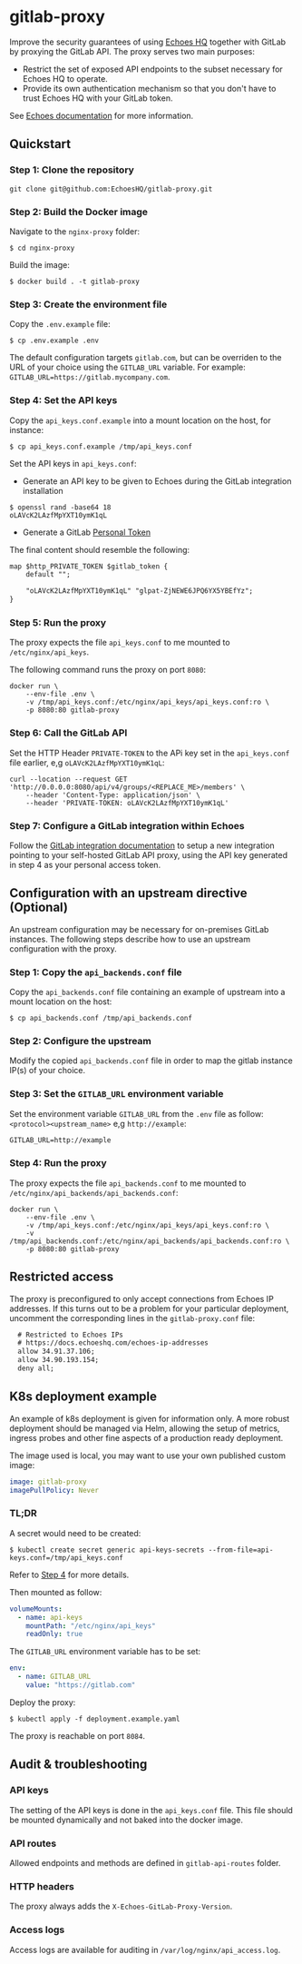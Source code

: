 # gitlab-proxy

Improve the security guarantees of using [Echoes HQ](https://echoeshq.com)
together with GitLab by proxying the GitLab API. The proxy serves two main
purposes:

- Restrict the set of exposed API endpoints to the subset necessary for Echoes
  HQ to operate.
- Provide its own authentication mechanism so that you don't have to trust
  Echoes HQ with your GitLab token.

See [Echoes documentation](https://docs.echoeshq.com/gitlab-api-proxy) for more
information.

## Quickstart

### Step 1: Clone the repository

```console
git clone git@github.com:EchoesHQ/gitlab-proxy.git
```

### Step 2: Build the Docker image

Navigate to the `nginx-proxy` folder:

```console
$ cd nginx-proxy
```

Build the image:

```console
$ docker build . -t gitlab-proxy
```

### Step 3: Create the environment file

Copy the `.env.example` file:

```console
$ cp .env.example .env
```

The default configuration targets `gitlab.com`, but can be overriden to the URL
of your choice using the `GITLAB_URL` variable. For example: `GITLAB_URL=https://gitlab.mycompany.com`.

### Step 4: Set the API keys

Copy the `api_keys.conf.example` into a mount location on the host, for instance:

```console
$ cp api_keys.conf.example /tmp/api_keys.conf
```

Set the API keys in `api_keys.conf`:

- Generate an API key to be given to Echoes during the GitLab integration installation

```console
$ openssl rand -base64 18
oLAVcK2LAzfMpYXT10ymK1qL
```

- Generate a GitLab [Personal Token](https://docs.gitlab.com/ee/user/profile/personal_access_tokens.html#create-a-personal-access-token)

The final content should resemble the following:

```txt
map $http_PRIVATE_TOKEN $gitlab_token {
    default "";

    "oLAVcK2LAzfMpYXT10ymK1qL" "glpat-ZjNEWE6JPQ6YX5YBEfYz";
}
```

### Step 5: Run the proxy

The proxy expects the file `api_keys.conf` to me mounted to `/etc/nginx/api_keys`.

The following command runs the proxy on port `8080`:

```console
docker run \
    --env-file .env \
    -v /tmp/api_keys.conf:/etc/nginx/api_keys/api_keys.conf:ro \
    -p 8080:80 gitlab-proxy
```

### Step 6: Call the GitLab API

Set the HTTP Header `PRIVATE-TOKEN` to the APi key set in the `api_keys.conf` file earlier, e,g `oLAVcK2LAzfMpYXT10ymK1qL`:

```console
curl --location --request GET 'http://0.0.0.0:8080/api/v4/groups/<REPLACE_ME>/members' \
    --header 'Content-Type: application/json' \
    --header 'PRIVATE-TOKEN: oLAVcK2LAzfMpYXT10ymK1qL'
```

### Step 7: Configure a GitLab integration within Echoes

Follow the [GitLab integration
documentation](https://docs.echoeshq.com/gitlab#iLeZv) to setup a new
integration pointing to your self-hosted GitLab API proxy, using the API key
generated in step 4 as your personal access token.

## Configuration with an upstream directive (Optional)

An upstream configuration may be necessary for on-premises GitLab instances.
The following steps describe how to use an upstream configuration with the
proxy.

### Step 1: Copy the `api_backends.conf` file

Copy the `api_backends.conf` file containing an example of upstream into a mount location on the host:

```console
$ cp api_backends.conf /tmp/api_backends.conf
```

### Step 2: Configure the upstream

Modify the copied `api_backends.conf` file in order to map the gitlab instance IP(s) of your choice.

### Step 3: Set the `GITLAB_URL` environment variable

Set the environment variable `GITLAB_URL` from the `.env` file as follow: `<protocol><upstream_name>` e,g `http://example`:

```txt
GITLAB_URL=http://example
```

### Step 4: Run the proxy

The proxy expects the file `api_backends.conf` to me mounted to `/etc/nginx/api_backends/api_backends.conf`:

```console
docker run \
    --env-file .env \
    -v /tmp/api_keys.conf:/etc/nginx/api_keys/api_keys.conf:ro \
    -v /tmp/api_backends.conf:/etc/nginx/api_backends/api_backends.conf:ro \
    -p 8080:80 gitlab-proxy
```

## Restricted access

The proxy is preconfigured to only accept connections from Echoes IP addresses.
If this turns out to be a problem for your particular deployment, uncomment the
corresponding lines in the `gitlab-proxy.conf` file:

```txt
  # Restricted to Echoes IPs
  # https://docs.echoeshq.com/echoes-ip-addresses
  allow 34.91.37.106;
  allow 34.90.193.154;
  deny all;
```

## K8s deployment example

An example of k8s deployment is given for information only.
A more robust deployment should be managed via Helm, allowing the setup of metrics, ingress
probes and other fine aspects of a production ready deployment.

The image used is local, you may want to use your own published custom image:

```yaml
image: gitlab-proxy
imagePullPolicy: Never
```

### TL;DR

A secret would need to be created:

```console
$ kubectl create secret generic api-keys-secrets --from-file=api-keys.conf=/tmp/api_keys.conf
```

Refer to [Step 4](#step-4-set-the-api-keys) for more details.

Then mounted as follow:

```yaml
volumeMounts:
  - name: api-keys
    mountPath: "/etc/nginx/api_keys"
    readOnly: true
```

The `GITLAB_URL` environment variable has to be set:

```yaml
env:
  - name: GITLAB_URL
    value: "https://gitlab.com"
```

Deploy the proxy:

```console
$ kubectl apply -f deployment.example.yaml
```

The proxy is reachable on port `8084`.

## Audit & troubleshooting

### API keys

The setting of the API keys is done in the `api_keys.conf` file. This file
should be mounted dynamically and not baked into the docker image.

### API routes

Allowed endpoints and methods are defined in `gitlab-api-routes` folder.

### HTTP headers

The proxy always adds the `X-Echoes-GitLab-Proxy-Version`.

### Access logs

Access logs are available for auditing in `/var/log/nginx/api_access.log`.
